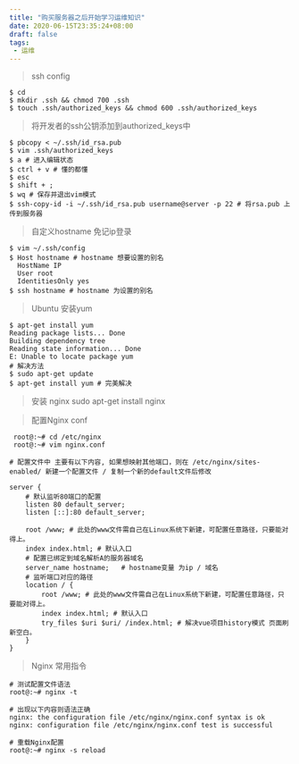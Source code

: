 ```yaml
---
title: "购买服务器之后开始学习运维知识"
date: 2020-06-15T23:35:24+08:00
draft: false
tags:
 - 运维
---
```


> ssh config
    
    $ cd
    $ mkdir .ssh && chmod 700 .ssh
    $ touch .ssh/authorized_keys && chmod 600 .ssh/authorized_keys
<!--more-->

>  将开发者的ssh公钥添加到authorized_keys中

    $ pbcopy < ~/.ssh/id_rsa.pub
    $ vim .ssh/authorized_keys
    $ a # 进入编辑状态
    $ ctrl + v # 懂的都懂
    $ esc
    $ shift + ;
    $ wq # 保存并退出vim模式
    $ ssh-copy-id -i ~/.ssh/id_rsa.pub username@server -p 22 # 将rsa.pub 上传到服务器
    
> 自定义hostname 免记ip登录

    $ vim ~/.ssh/config
    $ Host hostname # hostname 想要设置的别名
      HostName IP
      User root
      IdentitiesOnly yes
    $ ssh hostname # hostname 为设置的别名

> Ubuntu 安装yum

    $ apt-get install yum
    Reading package lists... Done
    Building dependency tree       
    Reading state information... Done
    E: Unable to locate package yum
    # 解决方法
    $ sudo apt-get update
    $ apt-get install yum # 完美解决

> 安装 nginx
    sudo apt-get install nginx

> 配置Nginx conf

     root@:~# cd /etc/nginx
     root@:~# vim nginx.conf

    # 配置文件中 主要有以下内容, 如果想映射其他端口，则在 /etc/nginx/sites-enabled/ 新建一个配置文件 / 复制一个新的default文件后修改
    
    server {
        # 默认监听80端口的配置
        listen 80 default_server;
        listen [::]:80 default_server;

        root /www; # 此处的www文件需自己在Linux系统下新建，可配置任意路径，只要能对得上。
        index index.html; # 默认入口
        # 配置已绑定到域名解析A的服务器域名
        server_name hostname;   # hostname变量 为ip / 域名
        # 监听端口对应的路径
        location / {
            root /www; # 此处的www文件需自己在Linux系统下新建，可配置任意路径，只要能对得上。
            index index.html; # 默认入口
            try_files $uri $uri/ /index.html; # 解决vue项目history模式 页面刷新空白。
        }
    }


> Nginx 常用指令

    # 测试配置文件语法
    root@:~# nginx -t
    
    # 出现以下内容则语法正确
    nginx: the configuration file /etc/nginx/nginx.conf syntax is ok
    nginx: configuration file /etc/nginx/nginx.conf test is successful

    # 重载Nginx配置
    root@:~# nginx -s reload





    